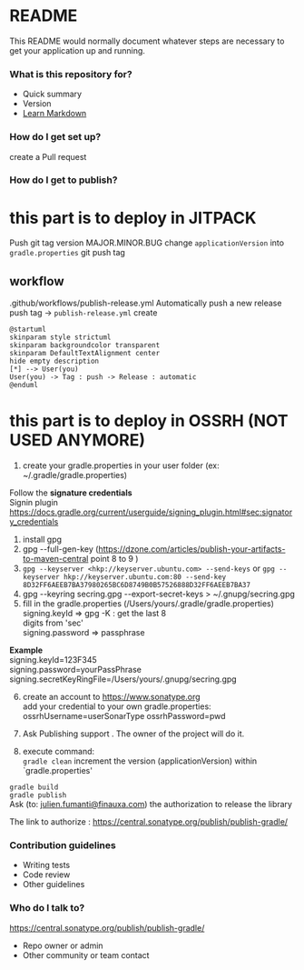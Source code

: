 # README #

This README would normally document whatever steps are necessary to get your application up and running.

### What is this repository for? ###

* Quick summary
* Version
* [Learn Markdown](https://bitbucket.org/tutorials/markdowndemo)

### How do I get set up? ###

create a Pull request

### How do I get to publish? ###
# this part is to deploy in JITPACK #
Push git tag version MAJOR.MINOR.BUG 
change `applicationVersion` into `gradle.properties`
git push tag
## workflow
.github/workflows/publish-release.yml
Automatically push a new release
push tag -> `publish-release.yml` create
```plantuml
@startuml
skinparam style strictuml
skinparam backgroundcolor transparent
skinparam DefaultTextAlignment center
hide empty description
[*] --> User(you)
User(you) -> Tag : push -> Release : automatic
@enduml
```


# this part is to deploy in OSSRH (NOT USED ANYMORE) #

1. create your gradle.properties in your user folder (ex: ~/.gradle/gradle.properties)

Follow the **signature credentials**  
Signin plugin
<https://docs.gradle.org/current/userguide/signing_plugin.html#sec:signatory_credentials>

1. install gpg
2. gpg --full-gen-key (https://dzone.com/articles/publish-your-artifacts-to-maven-central point 8 to 9 )
3. `gpg --keyserver <hkp://keyserver.ubuntu.com> --send-keys`
   or `gpg --keyserver hkp://keyserver.ubuntu.com:80 --send-key 8D32FF6AEEB7BA37980265BC6D8749B0B57526888D32FF6AEEB7BA37`
4. gpg --keyring secring.gpg --export-secret-keys > ~/.gnupg/secring.gpg
5. fill in the gradle.properties (/Users/yours/.gradle/gradle.properties) signing.keyId => gpg -K : get the last 8  
   digits from 'sec'   
   signing.password => passphrase

**Example**  
signing.keyId=123F345  
signing.password=yourPassPhrase  
signing.secretKeyRingFile=/Users/yours/.gnupg/secring.gpg

6. create an account to https://www.sonatype.org  
   add your credential to your own gradle.properties:
   ossrhUsername=userSonarType ossrhPassword=pwd
7. Ask Publishing support . The owner of the project will do it.

8. execute command:  
   `
   gradle clean
   `
   increment the version (applicationVersion) within `gradle.properties'

`
gradle build  
`  
`
gradle publish
`  
Ask (to: julien.fumanti@finauxa.com) the authorization to release the library

The link to authorize :
<https://central.sonatype.org/publish/publish-gradle/>

### Contribution guidelines ###

* Writing tests
* Code review
* Other guidelines

### Who do I talk to? ###
<https://central.sonatype.org/publish/publish-gradle/>

* Repo owner or admin
* Other community or team contact


